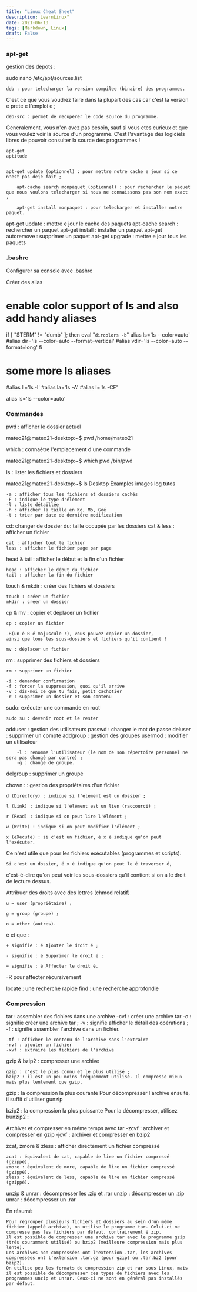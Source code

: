```yaml
---
title: "Linux Cheat Sheet"
description: LearnLinux"
date: 2021-06-13
tags: [Markdown, Linux]
draft: False
---
```


### apt-get

gestion des depots :

sudo nano /etc/apt/sources.list

    deb : pour telecharger la version compilee (binaire) des programmes.

C'est ce que vous voudrez faire dans la plupart des cas car c'est la version e prete e l'emploi e ;

    deb-src : permet de recuperer le code source du programme.

Generalement, vous n'en avez pas besoin, sauf si vous etes curieux et que vous voulez voir la source d'un programme.
C'est l'avantage des logiciels libres de pouvoir consulter la source des programmes !

    apt-get
    aptitude


    apt-get update (optionnel) : pour mettre notre cache e jour si ce n'est pas deje fait ;

    	apt-cache search monpaquet (optionnel) : pour rechercher le paquet que nous voulons telecharger si nous ne connaissons pas son nom exact ;

    	apt-get install monpaquet : pour telecharger et installer notre paquet.

apt-get update : mettre e jour le cache des paquets
apt-cache search : rechercher un paquet
apt-get install : installer un paquet
apt-get autoremove : supprimer un paquet
apt-get upgrade : mettre e jour tous les paquets

### .bashrc

Configurer sa console avec .bashrc

Créer des alias

# enable color support of ls and also add handy aliases

if [ "$TERM" != "dumb" ]; then
eval "`dircolors -b`"
alias ls='ls --color=auto'
#alias dir='ls --color=auto --format=vertical'
#alias vdir='ls --color=auto --format=long'
fi

# some more ls aliases

#alias ll='ls -l'
#alias la='ls -A'
#alias l='ls -CF'

alias ls='ls --color=auto'

### Commandes

pwd : afficher le dossier actuel

mateo21@mateo21-desktop:~$ pwd
/home/mateo21

which : connaétre l'emplacement d'une commande

mateo21@mateo21-desktop:~$ which pwd
/bin/pwd

ls : lister les fichiers et dossiers

mateo21@mateo21-desktop:~$ ls
Desktop Examples images log tutos

    -a : afficher tous les fichiers et dossiers cachés
    -F : indique le type d'élément
    -l : liste détaillée
    -h : afficher la taille en Ko, Mo, Goé
    -t : trier par date de derniére modification

cd: changer de dossier
du: taille occupée par les dossiers
cat & less : afficher un fichier

    cat : afficher tout le fichier
    less : afficher le fichier page par page

head & tail : afficher le début et la fin d'un fichier

    head : afficher le début du fichier
    tail : afficher la fin du fichier

touch & mkdir : créer des fichiers et dossiers

    touch : créer un fichier
    mkdir : créer un dossier

cp & mv : copier et déplacer un fichier

    cp : copier un fichier

    -R(un é R é majuscule !), vous pouvez copier un dossier,
    ainsi que tous les sous-dossiers et fichiers qu'il contient !

    mv : déplacer un fichier

rm : supprimer des fichiers et dossiers

    rm : supprimer un fichier

    -i : demander confirmation
    -f : forcer la suppression, quoi qu'il arrive
    -v : dis-moi ce que tu fais, petit cachotier
    -r : supprimer un dossier et son contenu

sudo: exécuter une commande en root

    sudo su : devenir root et le rester

adduser : gestion des utilisateurs
passwd : changer le mot de passe
deluser : supprimer un compte
addgroup : gestion des groupes
usermod : modifier un utilisateur

        -l : renomme l'utilisateur (le nom de son répertoire personnel ne sera pas changé par contre) ;
        -g : change de groupe.

delgroup : supprimer un groupe

chown : : gestion des propriétaires d'un fichier

    d (Directory) : indique si l'élément est un dossier ;

    l (Link) : indique si l'élément est un lien (raccourci) ;

    r (Read) : indique si on peut lire l'élément ;

    w (Write) : indique si on peut modifier l'élément ;

    x (eXecute) : si c'est un fichier, é x é indique qu'on peut l'exécuter.

Ce n'est utile que pour les fichiers exécutables (programmes et scripts).

    Si c'est un dossier, é x é indique qu'on peut le é traverser é,

c'est-é-dire qu'on peut voir les sous-dossiers qu'il contient si on a le droit de lecture dessus.

Attribuer des droits avec des lettres (chmod relatif)

    u = user (propriétaire) ;

    g = group (groupe) ;

    o = other (autres).

é et que :

    + signifie : é Ajouter le droit é ;

    - signifie : é Supprimer le droit é ;

    = signifie : é Affecter le droit é.

-R pour affecter récursivement

locate : une recherche rapide
find : une recherche approfondie

### Compression

tar : assembler des fichiers dans une archive
-cvf : créer une archive tar
-c : signifie créer une archive tar ;
-v : signifie afficher le détail des opérations ;
-f : signifie assembler l'archive dans un fichier.

    -tf : afficher le contenu de l'archive sans l'extraire
    -rvf : ajouter un fichier
    -xvf : extraire les fichiers de l'archive

gzip & bzip2 : compresser une archive

    gzip : c'est le plus connu et le plus utilisé ;
    bzip2 : il est un peu moins fréquemment utilisé. Il compresse mieux mais plus lentement que gzip.

gzip : la compression la plus courante
Pour décompresser l'archive ensuite, il suffit d'utiliser gunzip

bzip2 : la compression la plus puissante
Pour la décompresser, utilisez bunzip2 :

Archiver et compresser en méme temps avec tar
-zcvf : archiver et compresser en gzip
-jcvf : archiver et compresser en bzip2

zcat, zmore & zless : afficher directement un fichier compressé

    zcat : équivalent de cat, capable de lire un fichier compressé (gzippé).
    zmore : équivalent de more, capable de lire un fichier compressé (gzippé).
    zless : équivalent de less, capable de lire un fichier compressé (gzippé).

unzip & unrar : décompresser les .zip et .rar
unzip : décompresser un .zip
unrar : décompresser un .rar

En résumé

    Pour regrouper plusieurs fichiers et dossiers au sein d'un méme fichier (appelé archive), on utilise le programme tar. Celui-ci ne compresse pas les fichiers par défaut, contrairement é zip.
    Il est possible de compresser une archive tar avec le programme gzip (trés couramment utilisé) ou bzip2 (meilleure compression mais plus lente).
    Les archives non compressées ont l'extension .tar, les archives compressées ont l'extension .tar.gz (pour gzip) ou .tar.bz2 (pour bzip2).
    On utilise peu les formats de compression zip et rar sous Linux, mais il est possible de décompresser ces types de fichiers avec les programmes unzip et unrar. Ceux-ci ne sont en général pas installés par défaut.
